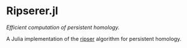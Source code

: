 # Ripserer.jl

_Efficient computation of persistent homology._

A Julia implementation of the [ripser](https://github.com/Ripser/ripser) algorithm for
persistent homology.

```@contents

```
